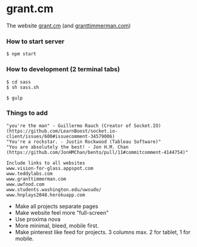 grant.cm
==================

The website [grant.cm](http://grant.cm) (and [granttimmerman.com](http://granttimmerman.com))

### How to start server
```
$ npm start
```

### How to development (2 terminal tabs)
```
$ cd sass
$ sh sass.sh

$ gulp
```

### Things to add

	"you're the man" - Guillermo Rauch (Creator of Socket.IO) (https://github.com/LearnBoost/socket.io-client/issues/600#issuecomment-34579006)
	"You're a rockstar. - Justin Rockwood (Tableau Software)"
	"You are absolutely the best! - Jon H.M. Chan (https://github.com/JonHMChan/bento/pull/11#commitcomment-4144754)"

	Include links to all websites
	www.vision-for-glass.appspot.com
	www.teddylabs.com
	www.granttimmerman.com
	www.uwfood.com
	www.students.washington.edu/uwsudo/
	www.hnplays2048.herokuapp.com

- Make all projects separate pages
- Make website feel more "full-screen"
- Use proxima nova
- More minimal, bleed, mobile first.
- Make pinterest like feed for projects. 3 columns max. 2 for tablet, 1 for mobile.
